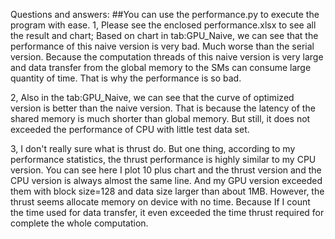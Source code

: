 Questions and answers:
##You can use the performance.py to execute the program with ease. 
1, Please see the enclosed performance.xlsx to see all the result and chart;
	Based on chart in tab:GPU_Naive, we can see that the performance of this naive version is very bad. Much worse than the serial version. Because the computation threads of this naive version is very large and data transfer from the global memory to the SMs can consume large quantity of time. That is why the performance is so bad.

2, Also in the tab:GPU_Naive, we can see that the curve of optimized version is better than the naive version. That is because the latency of the shared memory is much shorter than global memory. But still, it does not exceeded the performance of CPU with little test data set. 

3, I don't really sure what is thrust do. But one thing, according to my performance statistics, the thrust performance is highly similar to my CPU version. You can see here I plot 10 plus chart and the thrust version and the CPU version is always almost the same line. And my GPU version exceeded them with block size=128 and data size larger than about 1MB. However, the thrust seems allocate memory on device with no time. Because If I count the time used for data transfer, it even exceeded the time thrust required for complete the whole computation. 